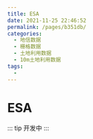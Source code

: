 ```yaml
---
title: ESA
date: 2021-11-25 22:46:52
permalink: /pages/b351db/
categories:
  - 地信数据
  - 栅格数据
  - 土地利用数据
  - 10m土地利用数据
tags:
  - 
---
```

# ESA

::: tip
开发中
:::

